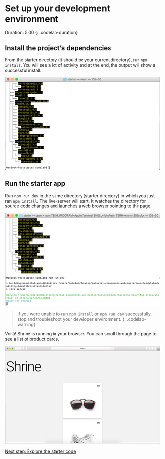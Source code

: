 <!--docs:
title: "1. Set up your development environment"
layout: landing
section: codelab
path: /codelab/1-setup/
-->

<!--
This is a simplified version of Building Beautiful Sites with MDC web
edited for a non-technical audience
-->

# Set up your development environment

Duration: 5:00
 {: .codelab-duration}


## Install the project’s dependencies

From the starter directory (it should be your current directory), run `npm install`. You will see a lot of activity and at the end, the output will show a successful install.

![Successful install](img/01-install.png)

## Run the starter app

Run `npm run dev` in the same directory (starter directory) in which you just ran `npm install`. The live-server will start. It watches the directory for source code changes and launches a web browser pointing to the page.

![Live server](img/02-run-dev.png)

> If you were unable to run `npm install` or `npm run dev` successfully, stop and troubleshoot your developer environment.
{: .codelab-warning}

Voilà! Shrine is running in your browser. You can scroll through the page to see a list of product cards.

![Shrine](img/03-starter.png)

[Next step: Explore the starter code](/web/codelab/2-explore/)
